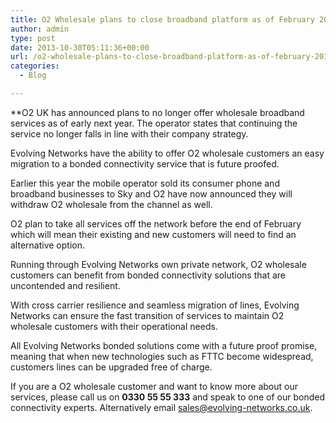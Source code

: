 ```yaml
---
title: O2 Wholesale plans to close broadband platform as of February 2014
author: admin
type: post
date: 2013-10-30T05:11:36+00:00
url: /o2-wholesale-plans-to-close-broadband-platform-as-of-february-2014/
categories:
  - Blog

---
```

**O2 UK has announced plans to no longer offer wholesale broadband services as of early next year. The operator states that continuing the service no longer falls in line with their company strategy. </p> 

Evolving Networks have the ability to offer O2 wholesale customers an easy migration to a bonded connectivity service that is future proofed. </strong>

Earlier this year the mobile operator sold its consumer phone and broadband businesses to Sky and O2 have now announced they will withdraw O2 wholesale from the channel as well.

O2 plan to take all services off the network before the end of February which will mean their existing and new customers will need to find an alternative option.

Running through Evolving Networks own private network, O2 wholesale customers can benefit from bonded connectivity solutions that are uncontended and resilient.

With cross carrier resilience and seamless migration of lines, Evolving Networks can ensure the fast transition of services to maintain O2 wholesale customers with their operational needs.

All Evolving Networks bonded solutions come with a future proof promise, meaning that when new technologies such as FTTC become widespread, customers lines can be upgraded free of charge.

If you are a O2 wholesale customer and want to know more about our services, please call us on **0330 55 55 333** and speak to one of our bonded connectivity experts. Alternatively email <sales@evolving-networks.co.uk>.